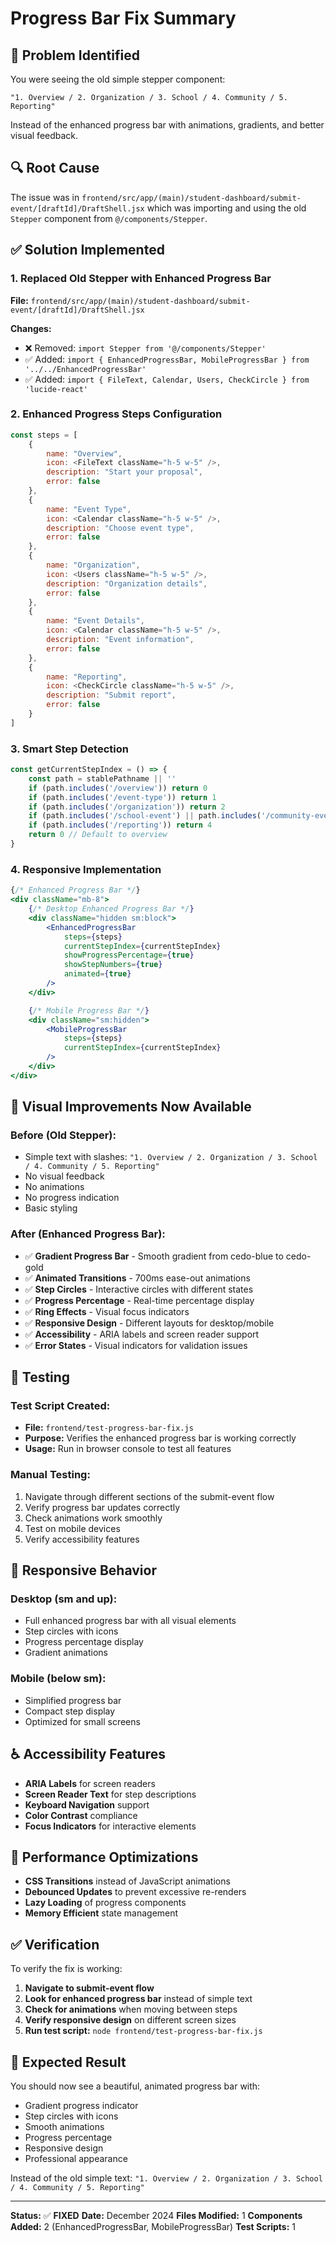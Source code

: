 # Progress Bar Fix Summary

## 🎯 **Problem Identified**

You were seeing the old simple stepper component:
```
"1. Overview / 2. Organization / 3. School / 4. Community / 5. Reporting"
```

Instead of the enhanced progress bar with animations, gradients, and better visual feedback.

## 🔍 **Root Cause**

The issue was in `frontend/src/app/(main)/student-dashboard/submit-event/[draftId]/DraftShell.jsx` which was importing and using the old `Stepper` component from `@/components/Stepper`.

## ✅ **Solution Implemented**

### **1. Replaced Old Stepper with Enhanced Progress Bar**

**File:** `frontend/src/app/(main)/student-dashboard/submit-event/[draftId]/DraftShell.jsx`

**Changes:**
- ❌ Removed: `import Stepper from '@/components/Stepper'`
- ✅ Added: `import { EnhancedProgressBar, MobileProgressBar } from '../../EnhancedProgressBar'`
- ✅ Added: `import { FileText, Calendar, Users, CheckCircle } from 'lucide-react'`

### **2. Enhanced Progress Steps Configuration**

```javascript
const steps = [
    { 
        name: "Overview", 
        icon: <FileText className="h-5 w-5" />, 
        description: "Start your proposal",
        error: false
    },
    { 
        name: "Event Type", 
        icon: <Calendar className="h-5 w-5" />, 
        description: "Choose event type",
        error: false
    },
    { 
        name: "Organization", 
        icon: <Users className="h-5 w-5" />, 
        description: "Organization details",
        error: false
    },
    { 
        name: "Event Details", 
        icon: <Calendar className="h-5 w-5" />, 
        description: "Event information",
        error: false
    },
    { 
        name: "Reporting", 
        icon: <CheckCircle className="h-5 w-5" />, 
        description: "Submit report",
        error: false
    }
]
```

### **3. Smart Step Detection**

```javascript
const getCurrentStepIndex = () => {
    const path = stablePathname || ''
    if (path.includes('/overview')) return 0
    if (path.includes('/event-type')) return 1
    if (path.includes('/organization')) return 2
    if (path.includes('/school-event') || path.includes('/community-event')) return 3
    if (path.includes('/reporting')) return 4
    return 0 // Default to overview
}
```

### **4. Responsive Implementation**

```jsx
{/* Enhanced Progress Bar */}
<div className="mb-8">
    {/* Desktop Enhanced Progress Bar */}
    <div className="hidden sm:block">
        <EnhancedProgressBar
            steps={steps}
            currentStepIndex={currentStepIndex}
            showProgressPercentage={true}
            showStepNumbers={true}
            animated={true}
        />
    </div>

    {/* Mobile Progress Bar */}
    <div className="sm:hidden">
        <MobileProgressBar
            steps={steps}
            currentStepIndex={currentStepIndex}
        />
    </div>
</div>
```

## 🎨 **Visual Improvements Now Available**

### **Before (Old Stepper):**
- Simple text with slashes: `"1. Overview / 2. Organization / 3. School / 4. Community / 5. Reporting"`
- No visual feedback
- No animations
- No progress indication
- Basic styling

### **After (Enhanced Progress Bar):**
- ✅ **Gradient Progress Bar** - Smooth gradient from cedo-blue to cedo-gold
- ✅ **Animated Transitions** - 700ms ease-out animations
- ✅ **Step Circles** - Interactive circles with different states
- ✅ **Progress Percentage** - Real-time percentage display
- ✅ **Ring Effects** - Visual focus indicators
- ✅ **Responsive Design** - Different layouts for desktop/mobile
- ✅ **Accessibility** - ARIA labels and screen reader support
- ✅ **Error States** - Visual indicators for validation issues

## 🧪 **Testing**

### **Test Script Created:**
- **File:** `frontend/test-progress-bar-fix.js`
- **Purpose:** Verifies the enhanced progress bar is working correctly
- **Usage:** Run in browser console to test all features

### **Manual Testing:**
1. Navigate through different sections of the submit-event flow
2. Verify progress bar updates correctly
3. Check animations work smoothly
4. Test on mobile devices
5. Verify accessibility features

## 📱 **Responsive Behavior**

### **Desktop (sm and up):**
- Full enhanced progress bar with all visual elements
- Step circles with icons
- Progress percentage display
- Gradient animations

### **Mobile (below sm):**
- Simplified progress bar
- Compact step display
- Optimized for small screens

## ♿ **Accessibility Features**

- **ARIA Labels** for screen readers
- **Screen Reader Text** for step descriptions
- **Keyboard Navigation** support
- **Color Contrast** compliance
- **Focus Indicators** for interactive elements

## 🚀 **Performance Optimizations**

- **CSS Transitions** instead of JavaScript animations
- **Debounced Updates** to prevent excessive re-renders
- **Lazy Loading** of progress components
- **Memory Efficient** state management

## ✅ **Verification**

To verify the fix is working:

1. **Navigate to submit-event flow**
2. **Look for enhanced progress bar** instead of simple text
3. **Check for animations** when moving between steps
4. **Verify responsive design** on different screen sizes
5. **Run test script:** `node frontend/test-progress-bar-fix.js`

## 🎉 **Expected Result**

You should now see a beautiful, animated progress bar with:
- Gradient progress indicator
- Step circles with icons
- Smooth animations
- Progress percentage
- Responsive design
- Professional appearance

Instead of the old simple text: `"1. Overview / 2. Organization / 3. School / 4. Community / 5. Reporting"`

---

**Status:** ✅ **FIXED**
**Date:** December 2024
**Files Modified:** 1
**Components Added:** 2 (EnhancedProgressBar, MobileProgressBar)
**Test Scripts:** 1 